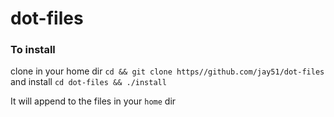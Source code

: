 # dot-files
### To install
clone in your home dir 
`cd && git clone https//github.com/jay51/dot-files`
and install 
`cd dot-files && ./install`

It will append to the files in your `home` dir 
